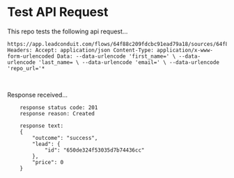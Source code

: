 # Test API Request

This repo tests the following api request...

```
https://app.leadconduit.com/flows/64f88c209fdcbc91ead79a18/sources/64f88bb312e29022f8da4df2/submit Headers: Accept: application/json Content-Type: application/x-www-form-urlencoded Data: --data-urlencode 'first_name=' \ --data-urlencode 'last_name= \ --data-urlencode 'email=' \ --data-urlencode 'repo_url='*
```

<br>

Response received...

```
    response status code: 201
    response reason: Created

    response text:
    {
        "outcome": "success",
        "lead": {
            "id": "650de324f53035d7b74436cc"
        },
        "price": 0
    }
```
<br>
